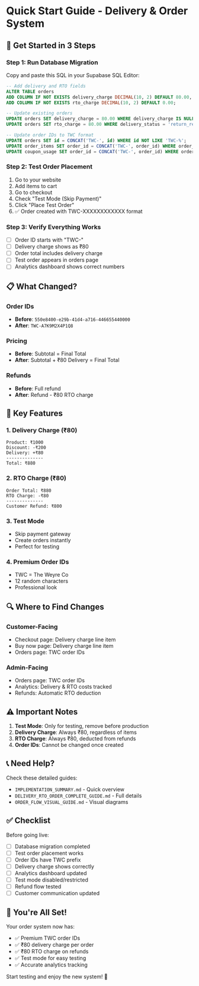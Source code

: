 # Quick Start Guide - Delivery & Order System

## 🚀 Get Started in 3 Steps

### Step 1: Run Database Migration
Copy and paste this SQL in your Supabase SQL Editor:

```sql
-- Add delivery and RTO fields
ALTER TABLE orders 
ADD COLUMN IF NOT EXISTS delivery_charge DECIMAL(10, 2) DEFAULT 80.00,
ADD COLUMN IF NOT EXISTS rto_charge DECIMAL(10, 2) DEFAULT 0.00;

-- Update existing orders
UPDATE orders SET delivery_charge = 80.00 WHERE delivery_charge IS NULL;
UPDATE orders SET rto_charge = 80.00 WHERE delivery_status = 'return_refund';

-- Update order IDs to TWC format
UPDATE orders SET id = CONCAT('TWC-', id) WHERE id NOT LIKE 'TWC-%';
UPDATE order_items SET order_id = CONCAT('TWC-', order_id) WHERE order_id NOT LIKE 'TWC-%';
UPDATE coupon_usage SET order_id = CONCAT('TWC-', order_id) WHERE order_id NOT LIKE 'TWC-%';
```

### Step 2: Test Order Placement
1. Go to your website
2. Add items to cart
3. Go to checkout
4. Check "Test Mode (Skip Payment)"
5. Click "Place Test Order"
6. ✅ Order created with TWC-XXXXXXXXXXXX format

### Step 3: Verify Everything Works
- [ ] Order ID starts with "TWC-"
- [ ] Delivery charge shows as ₹80
- [ ] Order total includes delivery charge
- [ ] Test order appears in orders page
- [ ] Analytics dashboard shows correct numbers

## 📋 What Changed?

### Order IDs
- **Before**: `550e8400-e29b-41d4-a716-446655440000`
- **After**: `TWC-A7K9M2X4P1Q8`

### Pricing
- **Before**: Subtotal = Final Total
- **After**: Subtotal + ₹80 Delivery = Final Total

### Refunds
- **Before**: Full refund
- **After**: Refund - ₹80 RTO charge

## 🎯 Key Features

### 1. Delivery Charge (₹80)
```
Product: ₹1000
Discount: -₹200
Delivery: +₹80
--------------
Total: ₹880
```

### 2. RTO Charge (₹80)
```
Order Total: ₹880
RTO Charge: -₹80
--------------
Customer Refund: ₹800
```

### 3. Test Mode
- Skip payment gateway
- Create orders instantly
- Perfect for testing

### 4. Premium Order IDs
- TWC = The Weyre Co
- 12 random characters
- Professional look

## 🔍 Where to Find Changes

### Customer-Facing
- Checkout page: Delivery charge line item
- Buy now page: Delivery charge line item
- Orders page: TWC order IDs

### Admin-Facing
- Orders page: TWC order IDs
- Analytics: Delivery & RTO costs tracked
- Refunds: Automatic RTO deduction

## ⚠️ Important Notes

1. **Test Mode**: Only for testing, remove before production
2. **Delivery Charge**: Always ₹80, regardless of items
3. **RTO Charge**: Always ₹80, deducted from refunds
4. **Order IDs**: Cannot be changed once created

## 📞 Need Help?

Check these detailed guides:
- `IMPLEMENTATION_SUMMARY.md` - Quick overview
- `DELIVERY_RTO_ORDER_COMPLETE_GUIDE.md` - Full details
- `ORDER_FLOW_VISUAL_GUIDE.md` - Visual diagrams

## ✅ Checklist

Before going live:
- [ ] Database migration completed
- [ ] Test order placement works
- [ ] Order IDs have TWC prefix
- [ ] Delivery charge shows correctly
- [ ] Analytics dashboard updated
- [ ] Test mode disabled/restricted
- [ ] Refund flow tested
- [ ] Customer communication updated

## 🎉 You're All Set!

Your order system now has:
- ✅ Premium TWC order IDs
- ✅ ₹80 delivery charge per order
- ✅ ₹80 RTO charge on refunds
- ✅ Test mode for easy testing
- ✅ Accurate analytics tracking

Start testing and enjoy the new system! 🚀
